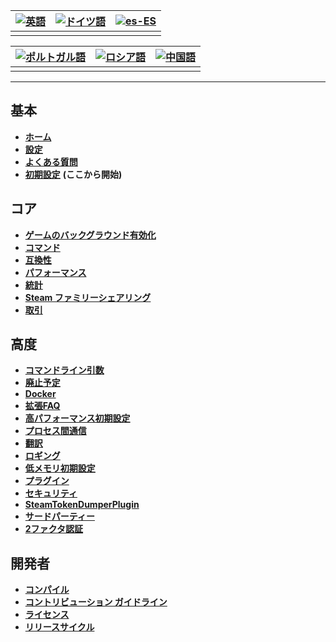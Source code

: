 | [![英語](https://raw.githubusercontent.com/hjnilsson/country-flags/master/png100px/us.png)](https://github.com/JustArchiNET/ArchiSteamFarm/wiki/Home) | [![ドイツ語](https://raw.githubusercontent.com/hjnilsson/country-flags/master/png100px/de.png)](https://github.com/JustArchiNET/ArchiSteamFarm/wiki/Home-de-DE) | [![es-ES](https://raw.githubusercontent.com/hjnilsson/country-flags/master/png100px/es.png)](https://github.com/JustArchiNET/ArchiSteamFarm/wiki/Home-es-ES) |
| --------------------------------------------------------------------------------------------------------------------------------------------------- | ----------------------------------------------------------------------------------------------------------------------------------------------------------- | ------------------------------------------------------------------------------------------------------------------------------------------------------------ |
|                                                                                                                                                     |                                                                                                                                                             |                                                                                                                                                              |

| [![ポルトガル語](https://raw.githubusercontent.com/hjnilsson/country-flags/master/png100px/br.png)](https://github.com/JustArchiNET/ArchiSteamFarm/wiki/Home-pt-BR) | [![ロシア語](https://raw.githubusercontent.com/hjnilsson/country-flags/master/png100px/ru.png)](https://github.com/JustArchiNET/ArchiSteamFarm/wiki/Home-ru-RU) | [![中国語](https://raw.githubusercontent.com/hjnilsson/country-flags/master/png100px/cn.png)](https://github.com/JustArchiNET/ArchiSteamFarm/wiki/Home-zh-CN) |
| ------------------------------------------------------------------------------------------------------------------------------------------------------------- | ----------------------------------------------------------------------------------------------------------------------------------------------------------- | ---------------------------------------------------------------------------------------------------------------------------------------------------------- |
|                                                                                                                                                               |                                                                                                                                                             |                                                                                                                                                            |

* * *

## 基本

* **[ホーム](https://github.com/JustArchiNET/ArchiSteamFarm/wiki/Home)**
* **[設定](https://github.com/JustArchiNET/ArchiSteamFarm/wiki/Configuration)**
* **[よくある質問](https://github.com/JustArchiNET/ArchiSteamFarm/wiki/FAQ)**
* **[初期設定](https://github.com/JustArchiNET/ArchiSteamFarm/wiki/Setting-up)** **(ここから開始)**

## コア

* **[ゲームのバックグラウンド有効化](https://github.com/JustArchiNET/ArchiSteamFarm/wiki/Background-games-redeemer)**
* **[コマンド](https://github.com/JustArchiNET/ArchiSteamFarm/wiki/Commands)**
* **[互換性](https://github.com/JustArchiNET/ArchiSteamFarm/wiki/Compatibility)**
* **[パフォーマンス](https://github.com/JustArchiNET/ArchiSteamFarm/wiki/Performance)**
* **[統計](https://github.com/JustArchiNET/ArchiSteamFarm/wiki/Statistics)**
* **[Steam ファミリーシェアリング](https://github.com/JustArchiNET/ArchiSteamFarm/wiki/Steam-Family-Sharing)**
* **[取引](https://github.com/JustArchiNET/ArchiSteamFarm/wiki/Trading)**

## 高度

* **[コマンドライン引数](https://github.com/JustArchiNET/ArchiSteamFarm/wiki/Command-line-arguments)**
* **[廃止予定](https://github.com/JustArchiNET/ArchiSteamFarm/wiki/Deprecation)**
* **[Docker](https://github.com/JustArchiNET/ArchiSteamFarm/wiki/Docker)**
* **[拡張FAQ](https://github.com/JustArchiNET/ArchiSteamFarm/wiki/Extended-FAQ)**
* **[高パフォーマンス初期設定](https://github.com/JustArchiNET/ArchiSteamFarm/wiki/High-performance-setup)**
* **[プロセス間通信](https://github.com/JustArchiNET/ArchiSteamFarm/wiki/IPC)**
* **[翻訳](https://github.com/JustArchiNET/ArchiSteamFarm/wiki/Localization)**
* **[ロギング](https://github.com/JustArchiNET/ArchiSteamFarm/wiki/Logging)**
* **[低メモリ初期設定](https://github.com/JustArchiNET/ArchiSteamFarm/wiki/Low-memory-setup)**
* **[プラグイン](https://github.com/JustArchiNET/ArchiSteamFarm/wiki/Plugins)**
* **[セキュリティ](https://github.com/JustArchiNET/ArchiSteamFarm/wiki/Security)**
* **[SteamTokenDumperPlugin](https://github.com/JustArchiNET/ArchiSteamFarm/wiki/SteamTokenDumperPlugin)**
* **[サードパーティー](https://github.com/JustArchiNET/ArchiSteamFarm/wiki/Third-party)**
* **[2ファクタ認証](https://github.com/JustArchiNET/ArchiSteamFarm/wiki/Two-factor-authentication)**

## 開発者

* **[コンパイル](https://github.com/JustArchiNET/ArchiSteamFarm/wiki/Compilation)**
* **[コントリビューション ガイドライン](https://github.com/JustArchiNET/ArchiSteamFarm/blob/master/.github/CONTRIBUTING.md)**
* **[ライセンス](https://github.com/JustArchiNET/ArchiSteamFarm/wiki/License)**
* **[リリースサイクル](https://github.com/JustArchiNET/ArchiSteamFarm/wiki/Release-cycle)**